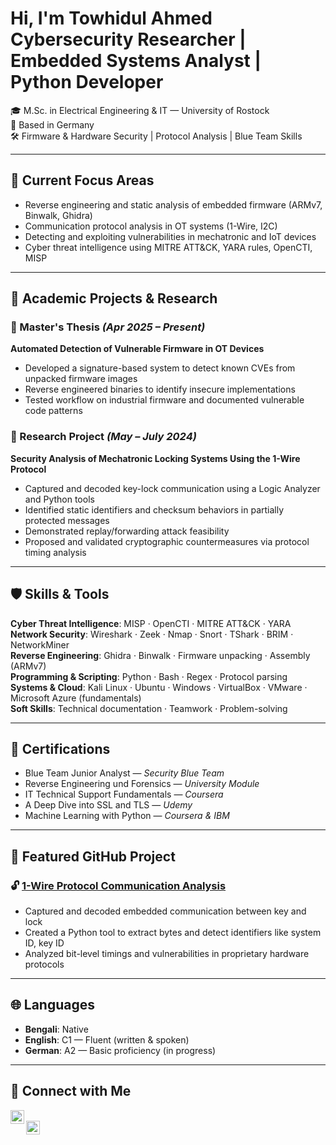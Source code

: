 <h1>Hi, I'm Towhidul Ahmed<br/>Cybersecurity Researcher | Embedded Systems Analyst | Python Developer</h1>

🎓 M.Sc. in Electrical Engineering & IT — University of Rostock  
📍 Based in Germany  
🛠️ Firmware & Hardware Security | Protocol Analysis | Blue Team Skills

---

## 🔬 Current Focus Areas

- Reverse engineering and static analysis of embedded firmware (ARMv7, Binwalk, Ghidra)
- Communication protocol analysis in OT systems (1-Wire, I2C)
- Detecting and exploiting vulnerabilities in mechatronic and IoT devices
- Cyber threat intelligence using MITRE ATT&CK, YARA rules, OpenCTI, MISP

---

## 🧪 Academic Projects & Research

### 📍 Master's Thesis *(Apr 2025 – Present)*  
**Automated Detection of Vulnerable Firmware in OT Devices**  
- Developed a signature-based system to detect known CVEs from unpacked firmware images  
- Reverse engineered binaries to identify insecure implementations  
- Tested workflow on industrial firmware and documented vulnerable code patterns

### 📍 Research Project *(May – July 2024)*  
**Security Analysis of Mechatronic Locking Systems Using the 1-Wire Protocol**  
- Captured and decoded key-lock communication using a Logic Analyzer and Python tools  
- Identified static identifiers and checksum behaviors in partially protected messages  
- Demonstrated replay/forwarding attack feasibility  
- Proposed and validated cryptographic countermeasures via protocol timing analysis

---

## 🛡️ Skills & Tools

**Cyber Threat Intelligence**: MISP · OpenCTI · MITRE ATT&CK · YARA  
**Network Security**: Wireshark · Zeek · Nmap · Snort · TShark · BRIM · NetworkMiner  
**Reverse Engineering**: Ghidra · Binwalk · Firmware unpacking · Assembly (ARMv7)  
**Programming & Scripting**: Python · Bash · Regex · Protocol parsing  
**Systems & Cloud**: Kali Linux · Ubuntu · Windows · VirtualBox · VMware · Microsoft Azure (fundamentals)  
**Soft Skills**: Technical documentation · Teamwork · Problem-solving

---

## 🧾 Certifications

- Blue Team Junior Analyst — *Security Blue Team*  
- Reverse Engineering und Forensics — *University Module*  
- IT Technical Support Fundamentals — *Coursera*  
- A Deep Dive into SSL and TLS — *Udemy*  
- Machine Learning with Python — *Coursera & IBM*

---

## 📂 Featured GitHub Project

### 🔓 [1-Wire Protocol Communication Analysis](https://github.com/towhidulahmed/1wire-lock-analysis)
- Captured and decoded embedded communication between key and lock
- Created a Python tool to extract bytes and detect identifiers like system ID, key ID
- Analyzed bit-level timings and vulnerabilities in proprietary hardware protocols

---

## 🌐 Languages

- **Bengali**: Native  
- **English**: C1 — Fluent (written & spoken)  
- **German**: A2 — Basic proficiency (in progress)

---

## 🤝 Connect with Me

[<img align="left" alt="LinkedIn" width="22px" src="https://cdn.jsdelivr.net/npm/simple-icons@v3/icons/linkedin.svg" />](https://www.linkedin.com/in/towhidulahmed-rostock)  
[<img align="left" alt="GitHub" width="22px" src="https://cdn.jsdelivr.net/npm/simple-icons@v3/icons/github.svg" />](https://github.com/towhidulahmed)

<br/><br/>

<!--
**towhidulahmed/towhidulahmed** is a ✨ special ✨ repository because its `README.md` (this file) appears on your GitHub profile.
-->
